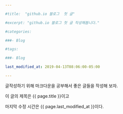 ```yaml
---

#title:  "github.io 블로그  첫 글"

#excerpt: "github.io 블로그 첫 글 작성해봅니다."

#categories:

###- Blog

#tags:

###- Blog

last_modified_at: 2019-04-13T08:06:00-05:00

---
```


글작성하기 위해 마크다운을 공부해서 
좋은 글들을 작성해 보자.

이 글의 제목은 {{ page.title }}이고

마지막 수정 시간은 {{ page.last_modified_at }}이다.
